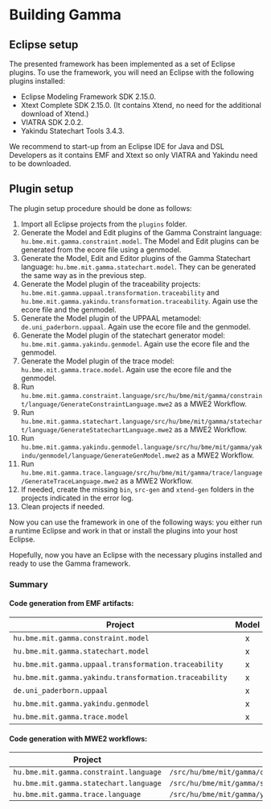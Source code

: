 # Building Gamma

## Eclipse setup

The presented framework has been implemented as a set of Eclipse plugins. To use the
framework, you will need an Eclipse with the following plugins installed:
* Eclipse Modeling Framework SDK 2.15.0.
* Xtext Complete SDK 2.15.0. (It contains Xtend, no need for the additional download
of Xtend.)
* VIATRA SDK 2.0.2.
* Yakindu Statechart Tools 3.4.3.

We recommend to start-up from an Eclipse IDE for Java and DSL Developers as it
contains EMF and Xtext so only VIATRA and Yakindu need to be downloaded.

## Plugin setup

The plugin setup procedure should be done as follows:
1. Import all Eclipse projects from the `plugins` folder.
2. Generate the Model and Edit plugins of the Gamma Constraint language: `hu.bme.mit.gamma.constraint.model`. The Model and Edit plugins can be generated from the ecore file using a genmodel.
3. Generate the Model, Edit and Editor plugins of the Gamma Statechart language: `hu.bme.mit.gamma.statechart.model`. They can be generated the same way as in the previous step.
4. Generate the Model plugin of the traceability projects:
`hu.bme.mit.gamma.uppaal.transformation.traceability` and
`hu.bme.mit.gamma.yakindu.transformation.traceability`. Again use the ecore file and the genmodel.
5. Generate the Model plugin of the UPPAAL metamodel:
`de.uni_paderborn.uppaal`. Again use the ecore file and the genmodel.
6. Generate the Model plugin of the statechart generator model:
`hu.bme.mit.gamma.yakindu.genmodel`. Again use the ecore file and the genmodel.
6. Generate the Model plugin of the trace model:
`hu.bme.mit.gamma.trace.model`. Again use the ecore file and the genmodel.
7. Run `hu.bme.mit.gamma.constraint.language/src/hu/bme/mit/gamma/constraint/language/GenerateConstraintLanguage.mwe2` as a MWE2 Workflow.
8. Run `hu.bme.mit.gamma.statechart.language/src/hu/bme/mit/gamma/statechart/language/GenerateStatechartLanguage.mwe2` as a MWE2 Workflow.
9. Run `hu.bme.mit.gamma.yakindu.genmodel.language/src/hu/bme/mit/gamma/yakindu/genmodel/language/GenerateGenModel.mwe2` as a MWE2 Workflow.
10. Run `hu.bme.mit.gamma.trace.language/src/hu/bme/mit/gamma/trace/language/GenerateTraceLanguage.mwe2` as a MWE2 Workflow.
11. If needed, create the missing `bin`, `src-gen` and `xtend-gen` folders in the projects indicated in the error log.
12. Clean projects if needed.

Now you can use the framework in one of the following ways: you either run a runtime Eclipse and work in that or install the plugins into your host Eclipse.

Hopefully, now you have an Eclipse with the necessary plugins installed and ready to use the Gamma framework.

### Summary

#### Code generation from EMF artifacts:
| Project | Model | Edit | Editor |
|-|:-:|:-:|:-:|
|`hu.bme.mit.gamma.constraint.model`| x | x | |
|`hu.bme.mit.gamma.statechart.model`| x | x | x |
|`hu.bme.mit.gamma.uppaal.transformation.traceability`| x | | |
|`hu.bme.mit.gamma.yakindu.transformation.traceability`| x | | |
|`de.uni_paderborn.uppaal`| x | | |
|`hu.bme.mit.gamma.yakindu.genmodel`| x | | |
|`hu.bme.mit.gamma.trace.model`| x | | |

#### Code generation with MWE2 workflows:
| Project | Path |
|-|-|
| `hu.bme.mit.gamma.constraint.language` | `/src/hu/bme/mit/gamma/constraint/language/GenerateConstraintLanguage.mwe2` |
| `hu.bme.mit.gamma.statechart.language` | `/src/hu/bme/mit/gamma/statechart/language/GenerateStatechartLanguage.mwe2` |
| `hu.bme.mit.gamma.trace.language` | `/src/hu/bme/mit/gamma/yakindu/genmodel/language/GenerateGenModel.mwe2` |
